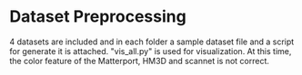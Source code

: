 # Dataset Preprocessing

4 datasets are included and in each folder a sample dataset file and a script for generate it is attached. "vis_all.py" is used for visualization. At this time, the color feature of the Matterport, HM3D and scannet is not correct.
